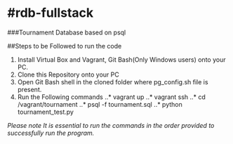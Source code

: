 #rdb-fullstack
=============
###Tournament Database based on psql

##Steps to be Followed to run the code
1. Install Virtual Box and Vagrant, Git Bash(Only Windows users) onto your PC.
2. Clone this Repository onto your PC
3. Open Git Bash shell in the cloned folder where pg_config.sh file is present.
4. Run the Following commands
..* vagrant up
..* vagrant ssh
..* cd /vagrant/tournament
..* psql -f tournament.sql
..* python tournament_test.py

*Please note It is essential to run the commands in the order provided to successfully run the program.*
